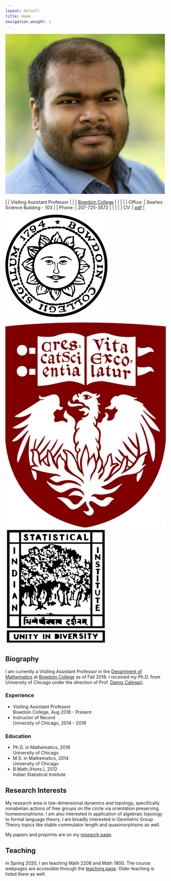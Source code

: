 ```yaml
---
layout: default
title: Home
navigation_weight: 1
---
```


<div class="about">
<div class="picture">

[![Subhadip Chowdhury](assets/photos/me_small.jpg)](assets/photos/)
</div>

<div class="mail">

|        | Visiting Assistant Professor |
|        | [Bowdoin College](http://www.bowdoin.edu/)  |
|        |    |
| Office: | Searles Science Building - 103 |
| Phone: | 207-725-3572 |
|        |    |
| CV: | <i class="far fa-file-pdf"></i> [pdf](assets/CV.pdf) |

</div>
<div class="shield">
  <div class="current">
     
   ![Bowdoin College](assets/bowdoin_seal.png "Ut Aquila Versus Coelum")
  </div>
  <div class="old">
  
   ![The University of Chicago](assets/uchicago_shield.png "Crescat scientia; vita excolatur")
   ![Indian Statistical Institute](assets/isi_logo.png "भिन्नेष्वैक्यस्य दर्शनम्")
  </div>
</div>

</div>

<div class='anchor'>

## Biography

I am currently a Visiting Assistant Professor in the [Department of Mathematics](https://www.bowdoin.edu/math/) at [Bowdoin College](https://www.bowdoin.edu/) as of Fall 2018. I received my Ph.D. from University of Chicago under the direction of Prof. [Danny Calegari](http://math.uchicago.edu/~dannyc/). 

<div class='experience'>

### Experience ###

* Visiting Assistant Professor <br> 
  Bowdoin College, Aug 2018 - Present
* Instructor of Record<br> 
  University of Chicago, 2014 - 2018

</div>

<div class='education'>

### Education ###

* Ph.D. in Mathematics, 2018<br>
  University of Chicago
* M.S. in Mathematics, 2014<br>
  University of Chicago
* B.Math.(Hons.), 2012<br>
  Indian Statistical Institute

</div>

</div>

<div class='anchor'>

## Research Interests

My research area is low-dimensional dynamics and topology, specifically nonabelian actions of free groups on the circle via orientation preserving homeomorphisms. I am also interested in application of algebraic topology to formal language theory. I am broadly interested in Geometric Group Theory topics like stable commutator length and quasimorphisms as well.

My papers and preprints are on my [research page](research).

</div>

<div class='anchor'>

## Teaching

In Spring 2020, I am teaching Math 2208 and Math 1800. The course webpages are accessible through the [teaching page](teaching). Older teaching is listed there as well.

</div>